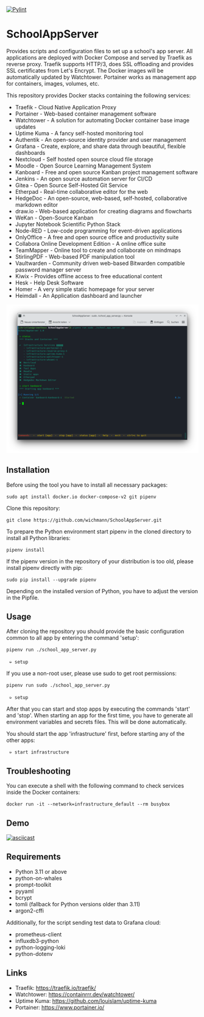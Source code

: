 [![Pylint](https://github.com/wichmann/SchoolAppServer/actions/workflows/pylint.yml/badge.svg)](https://github.com/wichmann/SchoolAppServer/actions/workflows/pylint.yml)

# SchoolAppServer

Provides scripts and configuration files to set up a school's app server. All
applications are deployed with Docker Compose and served by Traefik as reverse
proxy. Traefik supports HTTP/3, does SSL offloading and provides SSL
certificates from Let's Encrypt. The Docker images will be automatically
updated by Watchtower. Portainer works as management app for containers,
images, volumes, etc.

This repository provides Docker stacks containing the following services:

* Traefik - Cloud Native Application Proxy
* Portainer - Web-based container management software
* Watchtower - A solution for automating Docker container base image updates
* Uptime Kuma - A fancy self-hosted monitoring tool
* Authentik - An open-source identity provider and user management
* Grafana - Create, explore, and share data through beautiful, flexible dashboards
* Nextcloud - Self hosted open source cloud file storage
* Moodle - Open Source Learning Management System
* Kanboard - Free and open source Kanban project management software
* Jenkins - An open source automation server for CI/CD
* Gitea - Open Source Self-Hosted Git Service
* Etherpad - Real-time collaborative editor for the web
* HedgeDoc - An open-source, web-based, self-hosted, collaborative markdown editor
* draw.io - Web-based application for creating diagrams and flowcharts
* WeKan - Open-Source Kanban
* Jupyter Notebook Scientific Python Stack
* Node-RED - Low-code programming for event-driven applications
* OnlyOffice - A free and open source office and productivity suite
* Collabora Online Development Edition - A online office suite
* TeamMapper - Online tool to create and collaborate on mindmaps
* StirlingPDF - Web-based PDF manipulation tool
* Vaultwarden - Community driven web-based Bitwarden compatible password manager server
* Kiwix - Provides offline access to free educational content
* Hesk - Help Desk Software
* Homer - A very simple static homepage for your server
* Heimdall - An Application dashboard and launcher

![Screenshot of SchoolAppServer](docs/images/screenshot_status.png)

## Installation

Before using the tool you have to install all necessary packages:

    sudo apt install docker.io docker-compose-v2 git pipenv

Clone this repository:

    git clone https://github.com/wichmann/SchoolAppServer.git

To prepare the Python environment start pipenv in the cloned directory to
install all Python libraries:

    pipenv install

If the pipenv version in the repository of your distribution is too old,
please install pipenv directly with pip:

    sudo pip install --upgrade pipenv

Depending on the installed version of Python, you have to adjust the version in
the Pipfile.

## Usage

After cloning the repository you should provide the basic configuration common
to all app by entering the command 'setup':

    pipenv run ./school_app_server.py

     ➭ setup

If you use a non-root user, please use sudo to get root permissions:

    pipenv run sudo ./school_app_server.py

     ➭ setup

After that you can start and stop apps by executing the commands 'start' and
'stop'. When starting an app for the first time, you have to generate all
environment variables and secrets files. This will be done automatically.

You should start the app 'infrastructure' first, before starting any of the
other apps:

     ➭ start infrastructure

## Troubleshooting

You can execute a shell with the following command to check services inside
the Docker containers:

    docker run -it --network=infrastructure_default --rm busybox

## Demo

[![asciicast](https://asciinema.org/a/bVfOutzX5c1VB1wGT3rvQ9MmC.svg)](https://asciinema.org/a/bVfOutzX5c1VB1wGT3rvQ9MmC)

## Requirements

* Python 3.11 or above
* python-on-whales
* prompt-toolkit
* pyyaml
* bcrypt
* tomli (fallback for Python versions older than 3.11)
* argon2-cffi

Additionally, for the script sending test data to Grafana cloud:

* prometheus-client
* influxdb3-python
* python-logging-loki
* python-dotenv

## Links

* Traefik: https://traefik.io/traefik/
* Watchtower: https://containrrr.dev/watchtower/
* Uptime Kuma: https://github.com/louislam/uptime-kuma
* Portainer: https://www.portainer.io/
